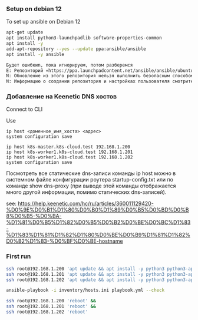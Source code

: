 ### Setup on debian 12 

To set up ansible on Debian 12
```bash
apt-get update
apt install python3-launchpadlib software-properties-common
apt install -y 
add-apt-repository --yes --update ppa:ansible/ansible
apt install -y ansible

Будет ошибкиn, пока игнорируем, потом разберемся
E: Репозиторий «https://ppa.launchpadcontent.net/ansible/ansible/ubuntu bookworm Release» не содержит файла Release.
N: Обновление из этого репозитория нельзя выполнить безопасным способом, поэтому по умолчанию он отключён.
N: Информацию о создании репозитория и настройках пользователя смотрите в справочной странице apt-secure(8)
```

### Добавление на Keenetic DNS хостов 

Connect to CLI

Use
```shell
ip host <доменное_имя_хоста> <адрес>
system configuration save

ip host k8s-master.k8s-cloud.test 192.168.1.200
ip host k8s-worker1.k8s-cloud.test 192.168.1.201
ip host k8s-worker1.k8s-cloud.test 192.168.1.202
system configuration save
```

Посмотреть все статические dns-записи команды ip host можно в системном файле конфигурации роутера startup-config.txt или по 
команде show dns-proxy (при выводе этой команды отображается много другой информации, помимо статических dns-записей).

see: https://help.keenetic.com/hc/ru/articles/360011129420-%D0%9E%D0%B1%D1%80%D0%B0%D1%89%D0%B5%D0%BD%D0%B8%D0%B5-%D0%BA-%D1%81%D0%B5%D1%82%D0%B5%D0%B2%D0%BE%D0%BC%D1%83-%D1%83%D1%81%D1%82%D1%80%D0%BE%D0%B9%D1%81%D1%82%D0%B2%D1%83-%D0%BF%D0%BE-hostname

### First run
```bash
ssh root@192.168.1.200 'apt update && apt install -y python3 python3-apt' &&
ssh root@192.168.1.201 'apt update && apt install -y python3 python3-apt' &&
ssh root@192.168.1.202 'apt update && apt install -y python3 python3-apt'

ansible-playbook -i inventory/hosts.ini playbook.yml --check

ssh root@192.168.1.200 'reboot' &&
ssh root@192.168.1.201 'reboot' &&
ssh root@192.168.1.202 'reboot'
```